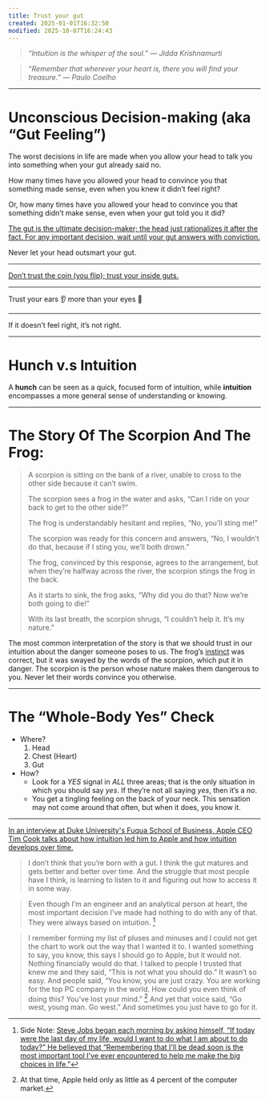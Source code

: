 ```yaml
---
title: Trust your gut
created: 2025-01-01T16:32:50
modified: 2025-10-07T16:24:43
---
```


> _“Intuition is the whisper of the soul.” — Jidda Krishnamurti_

> _“Remember that wherever your heart is, there you will find your treasure.” — Paulo Coelho_

---

# Unconscious Decision-making (aka “Gut Feeling”)

The worst decisions in life are made when you allow your head to talk you into something when your gut already said no.

How many times have you allowed your head to convince you that something made sense, even when you knew it didn’t feel right?

Or, how many times have you allowed your head to convince you that something didn’t make sense, even when your gut told you it did?

[The gut is the ultimate decision-maker; the head just rationalizes it after the fact. For any important decision, wait until your gut answers with conviction.](https://www.youtube.com/watch?v=KyfUysrNaco&t=5443s)

Never let your head outsmart your gut.

---

[Don’t trust the coin (you flip); trust your inside guts.](https://mariandrew.substack.com/p/100-things-i-know)

---

Trust your ears 👂 more than your eyes 👀

---

If it doesn’t feel right, it’s not right.

---

# Hunch v.s Intuition

A **hunch** can be seen as a quick, focused form of intuition, while **intuition** encompasses a more general sense of understanding or knowing.

---

# The Story Of The Scorpion And The Frog:

> A scorpion is sitting on the bank of a river, unable to cross to the other side because it can’t swim.
>
> The scorpion sees a frog in the water and asks, “Can I ride on your back to get to the other side?”
>
> The frog is understandably hesitant and replies, “No, you’ll sting me!”
>
> The scorpion was ready for this concern and answers, “No, I wouldn’t do that, because if I sting you, we’ll both drown.”
>
> The frog, convinced by this response, agrees to the arrangement, but when they’re halfway across the river, the scorpion stings the frog in the back.
>
> As it starts to sink, the frog asks, “Why did you do that? Now we’re both going to die!”
>
> With its last breath, the scorpion shrugs, “I couldn’t help it. It’s my nature.”

The most common interpretation of the story is that we should trust in our intuition about the danger someone poses to us. The frog’s [instinct](Judgement.md) was correct, but it was swayed by the words of the scorpion, which put it in danger. The scorpion is the person whose nature makes them dangerous to you. Never let their words convince you otherwise.

---

# The “Whole-Body Yes” Check

* Where?
	1. Head
	2. Chest (Heart)
	3. Gut
* How?
	* Look for a _YES_ signal in _ALL_ three areas; that is the only situation in which you should say _yes_. If they’re not all saying _yes_, then it’s a _no_.
	* You get a tingling feeling on the back of your neck. This sensation may not come around that often, but when it does, you know it.

---

[In an interview at Duke University's Fuqua School of Business, Apple CEO Tim Cook talks about how intuition led him to Apple and how intuition develops over time.](https://www.youtube.com/watch?v=c6X9-br--jM)

> I don’t think that you’re born with a gut. I think the gut matures and gets better and better over time. And the struggle that most people have I think, is learning to listen to it and figuring out how to access it in some way.

> Even though I’m an engineer and an analytical person at heart, the most important decision I’ve made had nothing to do with any of that. They were always based on intuition. [^1]

> I remember forming my list of pluses and minuses and I could not get the chart to work out the way that I wanted it to. I wanted something to say, you know, this says I should go to Apple, but it would not. Nothing financially would do that. I talked to people I trusted that knew me and they said, “This is not what you should do.” It wasn’t so easy. And people said, “You know, you are just crazy. You are working for the top PC company in the world. How could you even think of doing this? You’ve lost your mind.” [^2] And yet that voice said, “Go west, young man. Go west.” And sometimes you just have to go for it.

[^1]: Side Note: [Steve Jobs began each morning by asking himself, “If today were the last day of my life, would I want to do what I am about to do today?” He believed that “Remembering that I'll be dead soon is the most important tool I've ever encountered to help me make the big choices in life.”](death.md)
[^2]: At that time, Apple held only as little as 4 percent of the computer market.
